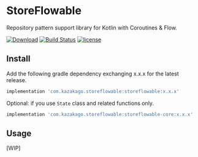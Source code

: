 # StoreFlowable
Repository pattern support library for Kotlin with Coroutines &amp; Flow.

[![Download](https://api.bintray.com/packages/kazakago/maven/storeflowable/images/download.svg)](https://bintray.com/kazakago/maven/storeflowable/_latestVersion)
[![Build Status](https://app.bitrise.io/app/ab3f1be16f6a6b8b/status.svg?token=XFKB2sqF4-hFdTIyzpganQ&branch=master)](https://app.bitrise.io/app/ab3f1be16f6a6b8b)
[![license](https://img.shields.io/github/license/kazakago/storeflowable.svg)](LICENSE.md)

## Install

Add the following gradle dependency exchanging x.x.x for the latest release.

```groovy
implementation 'com.kazakago.storeflowable:storeflowable:x.x.x'
```

Optional: if you use `State` class and related functions only.
```groovy
implementation 'com.kazakago.storeflowable:storeflowable-core:x.x.x'
```

## Usage

[WIP]
